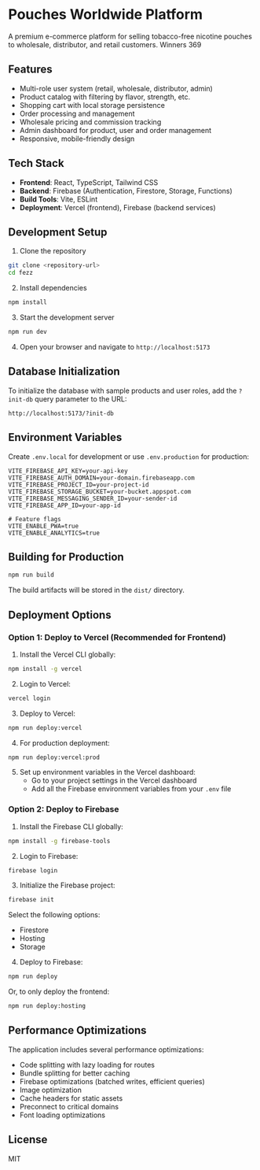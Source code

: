# Pouches Worldwide Platform

A premium e-commerce platform for selling tobacco-free nicotine pouches to wholesale, distributor, and retail customers. Winners 369

## Features

- Multi-role user system (retail, wholesale, distributor, admin)
- Product catalog with filtering by flavor, strength, etc.
- Shopping cart with local storage persistence
- Order processing and management
- Wholesale pricing and commission tracking
- Admin dashboard for product, user and order management
- Responsive, mobile-friendly design

## Tech Stack

- **Frontend**: React, TypeScript, Tailwind CSS
- **Backend**: Firebase (Authentication, Firestore, Storage, Functions)
- **Build Tools**: Vite, ESLint
- **Deployment**: Vercel (frontend), Firebase (backend services)

## Development Setup

1. Clone the repository
```bash
git clone <repository-url>
cd fezz
```

2. Install dependencies
```bash
npm install
```

3. Start the development server
```bash
npm run dev
```

4. Open your browser and navigate to `http://localhost:5173`

## Database Initialization

To initialize the database with sample products and user roles, add the `?init-db` query parameter to the URL:

```
http://localhost:5173/?init-db
```

## Environment Variables

Create `.env.local` for development or use `.env.production` for production:

```
VITE_FIREBASE_API_KEY=your-api-key
VITE_FIREBASE_AUTH_DOMAIN=your-domain.firebaseapp.com
VITE_FIREBASE_PROJECT_ID=your-project-id
VITE_FIREBASE_STORAGE_BUCKET=your-bucket.appspot.com
VITE_FIREBASE_MESSAGING_SENDER_ID=your-sender-id
VITE_FIREBASE_APP_ID=your-app-id

# Feature flags
VITE_ENABLE_PWA=true
VITE_ENABLE_ANALYTICS=true
```

## Building for Production

```bash
npm run build
```

The build artifacts will be stored in the `dist/` directory.

## Deployment Options

### Option 1: Deploy to Vercel (Recommended for Frontend)

1. Install the Vercel CLI globally:
```bash
npm install -g vercel
```

2. Login to Vercel:
```bash
vercel login
```

3. Deploy to Vercel:
```bash
npm run deploy:vercel
```

4. For production deployment:
```bash
npm run deploy:vercel:prod
```

5. Set up environment variables in the Vercel dashboard:
   - Go to your project settings in the Vercel dashboard
   - Add all the Firebase environment variables from your `.env` file

### Option 2: Deploy to Firebase

1. Install the Firebase CLI globally:
```bash
npm install -g firebase-tools
```

2. Login to Firebase:
```bash
firebase login
```

3. Initialize the Firebase project:
```bash
firebase init
```
Select the following options:
- Firestore
- Hosting
- Storage

4. Deploy to Firebase:
```bash
npm run deploy
```

Or, to only deploy the frontend:
```bash
npm run deploy:hosting
```

## Performance Optimizations

The application includes several performance optimizations:

- Code splitting with lazy loading for routes
- Bundle splitting for better caching
- Firebase optimizations (batched writes, efficient queries)
- Image optimization
- Cache headers for static assets
- Preconnect to critical domains
- Font loading optimizations

## License

MIT